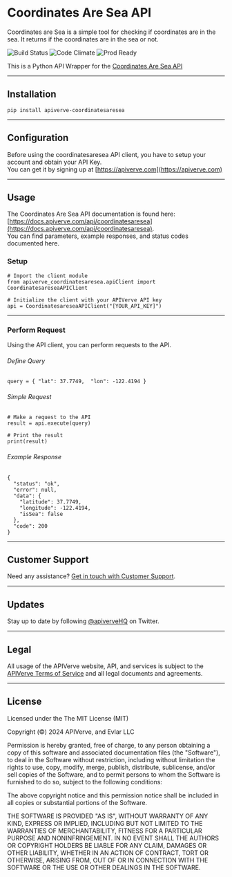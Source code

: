 Coordinates Are Sea API
============

Coordinates are Sea is a simple tool for checking if coordinates are in the sea. It returns if the coordinates are in the sea or not.

![Build Status](https://img.shields.io/badge/build-passing-green)
![Code Climate](https://img.shields.io/badge/maintainability-B-purple)
![Prod Ready](https://img.shields.io/badge/production-ready-blue)

This is a Python API Wrapper for the [Coordinates Are Sea API](https://apiverve.com/marketplace/api/coordinatesaresea)

---

## Installation
	pip install apiverve-coordinatesaresea

---

## Configuration

Before using the coordinatesaresea API client, you have to setup your account and obtain your API Key.  
You can get it by signing up at [https://apiverve.com](https://apiverve.com)

---

## Usage

The Coordinates Are Sea API documentation is found here: [https://docs.apiverve.com/api/coordinatesaresea](https://docs.apiverve.com/api/coordinatesaresea).  
You can find parameters, example responses, and status codes documented here.

### Setup

```
# Import the client module
from apiverve_coordinatesaresea.apiClient import CoordinatesareseaAPIClient

# Initialize the client with your APIVerve API key
api = CoordinatesareseaAPIClient("[YOUR_API_KEY]")
```

---


### Perform Request
Using the API client, you can perform requests to the API.

###### Define Query

```
query = { "lat": 37.7749,  "lon": -122.4194 }
```

###### Simple Request

```
# Make a request to the API
result = api.execute(query)

# Print the result
print(result)
```

###### Example Response

```
{
  "status": "ok",
  "error": null,
  "data": {
    "latitude": 37.7749,
    "longitude": -122.4194,
    "isSea": false
  },
  "code": 200
}
```

---

## Customer Support

Need any assistance? [Get in touch with Customer Support](https://apiverve.com/contact).

---

## Updates
Stay up to date by following [@apiverveHQ](https://twitter.com/apiverveHQ) on Twitter.

---

## Legal

All usage of the APIVerve website, API, and services is subject to the [APIVerve Terms of Service](https://apiverve.com/terms) and all legal documents and agreements.

---

## License
Licensed under the The MIT License (MIT)

Copyright (&copy;) 2024 APIVerve, and Evlar LLC

Permission is hereby granted, free of charge, to any person obtaining a copy of this software and associated documentation files (the "Software"), to deal in the Software without restriction, including without limitation the rights to use, copy, modify, merge, publish, distribute, sublicense, and/or sell copies of the Software, and to permit persons to whom the Software is furnished to do so, subject to the following conditions:

The above copyright notice and this permission notice shall be included in all copies or substantial portions of the Software.

THE SOFTWARE IS PROVIDED "AS IS", WITHOUT WARRANTY OF ANY KIND, EXPRESS OR IMPLIED, INCLUDING BUT NOT LIMITED TO THE WARRANTIES OF MERCHANTABILITY, FITNESS FOR A PARTICULAR PURPOSE AND NONINFRINGEMENT. IN NO EVENT SHALL THE AUTHORS OR COPYRIGHT HOLDERS BE LIABLE FOR ANY CLAIM, DAMAGES OR OTHER LIABILITY, WHETHER IN AN ACTION OF CONTRACT, TORT OR OTHERWISE, ARISING FROM, OUT OF OR IN CONNECTION WITH THE SOFTWARE OR THE USE OR OTHER DEALINGS IN THE SOFTWARE.